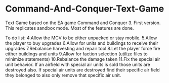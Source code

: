 # Command-And-Conquer-Text-Game
Text Game based on the EA game Command and Conquer 3.  First version. This replicates sandbox mode. Most of the features are done. 


To do list:
4.Allow the MCV to be either unpacked or stay mobile.
5.Allow the player to buy upgrades
6.Allow for units and buildings to receive their upgrades
7.Rebalance harvesting and repair tool
8.Let the player force fire either buildings and units
9.Allow for faction selection (utilize files to minimize statements)
10.Rebalance the damage taken
11.Fix the special air unit behavior. If an airfield with special air units is sold those units are destroyed also. If special air units are destroyed find their specific air field they belonged to also only remove that specific air unit. 
